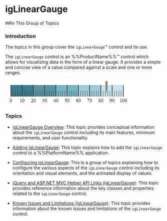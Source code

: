 ﻿<!--
|metadata|
{
    "fileName": "iglineargauge",
    "controlName": "igLinearGauge",
    "tags": ["Getting Started"]
}
|metadata|
-->

# igLinearGauge



##In This Group of Topics


### Introduction

The topics in this group cover the `igLinearGauge`™ control and its use.

The `igLinearGauge` control is an %%ProductName%%™ control which allows for visualizing data in the form of a linear gauge. It provides a simple and concise view of a value compared against a scale and one or more ranges.

![](images/igLinearGauge.png)

### Topics

-	[igLinearGauge Overview](igLinearGauge-Overview.html): This topic provides conceptual information about the `igLinearGauge` control including its main features, minimum requirements, and user functionality.

-	[Adding igLinearGauge](igLinearGauge-Adding.html): This topic explains how to add the `igLinearGauge` control to a %%PlatformName%% application.

-	[Configuring igLinearGauge](igLinearGauge-Configuring.html): This is a group of topics explaining how to configure the various aspects of the `igLinearGauge` control including its orientation and visual elements, and the animated display of values.

-	[jQuery and ASP.NET MVC Helper API Links (igLinearGauge)](igLinearGauge-API-Links.html): This topic provides reference information about the key classes and properties related to the `igLinearGauge` control.

-	[Known Issues and Limitations (igLinearGauge)](igLinearGauge-Known-Issues-and-Limitations.html): This topic provides information about the known issues and limitations of the `igLinearGauge` control.





 

 


